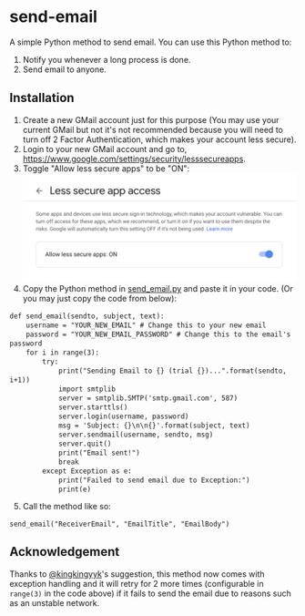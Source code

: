 # send-email
A simple Python method to send email.
You can use this Python method to:
1. Notify you whenever a long process is done.
2. Send email to anyone.


## Installation
1. Create a new GMail account just for this purpose (You may use your current GMail but not it's not recommended because you will need to turn off 2 Factor Authentication, which makes your account less secure).
2. Login to your new GMail account and go to, https://www.google.com/settings/security/lesssecureapps.
3. Toggle "Allow less secure apps" to be "ON":
![img](instruction-screenshot.png)
4. Copy the Python method in [send_email.py](send_email.py) and paste it in your code. (Or you may just copy the code from below):
```
def send_email(sendto, subject, text):
    username = "YOUR_NEW_EMAIL" # Change this to your new email
    password = "YOUR_NEW_EMAIL_PASSWORD" # Change this to the email's password
    for i in range(3):
        try:
            print("Sending Email to {} (trial {})...".format(sendto, i+1))
            import smtplib
            server = smtplib.SMTP('smtp.gmail.com', 587)
            server.starttls()
            server.login(username, password)
            msg = 'Subject: {}\n\n{}'.format(subject, text)
            server.sendmail(username, sendto, msg)
            server.quit()
            print("Email sent!")
            break
        except Exception as e:
            print("Failed to send email due to Exception:")
            print(e)
```
5. Call the method like so:
```
send_email("ReceiverEmail", "EmailTitle", "EmailBody")
```

## Acknowledgement

Thanks to [@kingkingyyk](https://github.com/kingkingyyk)'s suggestion, this method now comes with exception handling and it will retry for 2 more times (configurable in `range(3)` in the code above) if it fails to send the email due to reasons such as an unstable network.
